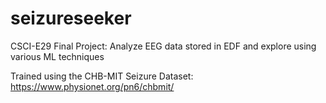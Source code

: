 # seizureseeker
CSCI-E29 Final Project: Analyze EEG data stored in EDF and explore using various ML techniques

Trained using the CHB-MIT Seizure Dataset:
https://www.physionet.org/pn6/chbmit/

